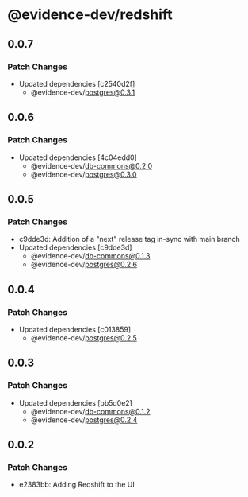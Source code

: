 # @evidence-dev/redshift

## 0.0.7

### Patch Changes

- Updated dependencies [c2540d2f]
  - @evidence-dev/postgres@0.3.1

## 0.0.6

### Patch Changes

- Updated dependencies [4c04edd0]
  - @evidence-dev/db-commons@0.2.0
  - @evidence-dev/postgres@0.3.0

## 0.0.5

### Patch Changes

- c9dde3d: Addition of a "next" release tag in-sync with main branch
- Updated dependencies [c9dde3d]
  - @evidence-dev/db-commons@0.1.3
  - @evidence-dev/postgres@0.2.6

## 0.0.4

### Patch Changes

- Updated dependencies [c013859]
  - @evidence-dev/postgres@0.2.5

## 0.0.3

### Patch Changes

- Updated dependencies [bb5d0e2]
  - @evidence-dev/db-commons@0.1.2
  - @evidence-dev/postgres@0.2.4

## 0.0.2

### Patch Changes

- e2383bb: Adding Redshift to the UI
